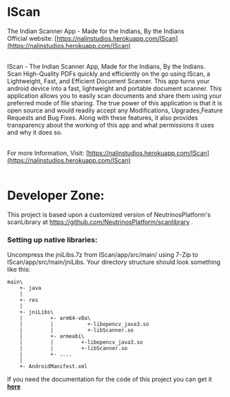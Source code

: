 # IScan
The Indian Scanner App - Made for the Indians, By the Indians<br>
Official website: [https://nalinstudios.herokuapp.com/IScan](https://nalinstudios.herokuapp.com/IScan) <br><br>


IScan - The Indian Scanner App, Made for the Indians, By the Indians.<br>
Scan High-Quality PDFs quickly and efficiently on the go using IScan, a Lightweight, Fast, and Efficient Document
Scanner. This app turns your android device into a fast, lightweight and portable document scanner. This
application allows you to easily scan documents and share them using your preferred mode of file sharing. The true
power of this application is that it is open source and would readily accept any Modifications, Upgrades,Feature
Requests and Bug Fixes. Along with these features, it also provides transparency about the working of this app
and what permissions it uses and why it does so.<br><br>

For more Information, Visit: [https://nalinstudios.herokuapp.com/IScan](https://nalinstudios.herokuapp.com/IScan)
<br><br>
# Developer Zone:
This project is based upon a customized version of NeutrinosPlatform's scanLibrary at https://github.com/NeutrinosPlatform/scanlibrary .
### Setting up native libraries:

Uncompress the jniLibs.7z from IScan/app/src/main/ using 7-Zip to IScan/app/src/main/jniLibs. Your directory structure should look something like this:
~~~shell
main\
    +- java
    |
    +- res
    |
    +- jniLibs\
    |         +- arm64-v8a\
    |         |           +-libopencv_java3.so
    |         |           +-libScanner.so
    |         +- armeabi\
    |         |         +-libopencv_java3.so
    |         |         +-libScanner.so
    |         +- ....
    |
    +- AndroidManifest.xml
~~~

If you need the documentation for the code of this project you can get it **[here](https://nalin-2005.github.io/IScan)**
